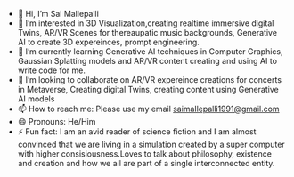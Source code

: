 - 👋 Hi, I’m Sai Mallepalli 
- 👀 I’m interested in 3D Visualization,creating realtime immersive digital Twins, AR/VR Scenes for thereaupatic music backgrounds, Generative AI to create 3D expereinces, prompt engineering.
- 🌱 I’m currently learning Generative AI techniques in Computer Graphics, Gaussian Splatting models and AR/VR content creating and using AI to write code for me.
- 💞️ I’m looking to collaborate on AR/VR expereince creations for concerts in Metaverse, Creating digital Twins, creating content using Generative AI models
- 📫 How to reach me: Please use my email saimallepalli1991@gmail.com
- 😄 Pronouns: He/Him
- ⚡ Fun fact: I am an avid reader of science fiction and I am almost convinced that we are living in a simulation created by a super computer with higher consisiousness.Loves to talk about philosophy, existence and creation and how we all are part of a single interconnected entity.

<!---
saimallepalli1991/saimallepalli1991 is a ✨ special ✨ repository because its `README.md` (this file) appears on your GitHub profile.
You can click the Preview link to take a look at your changes.
--->
